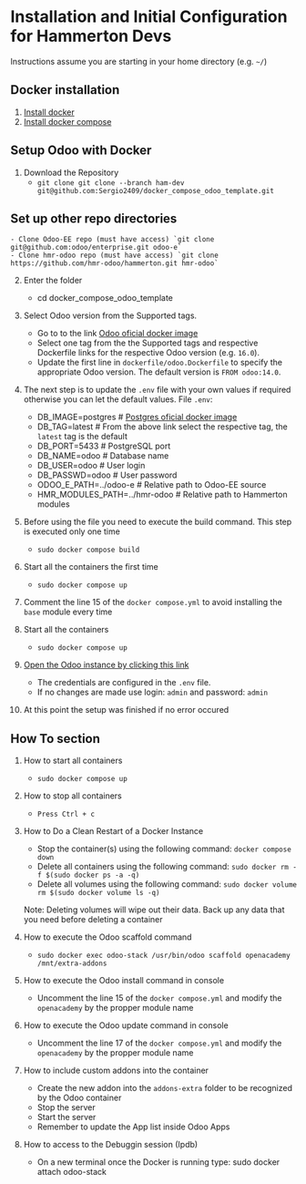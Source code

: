 # Installation and Initial Configuration for Hammerton Devs
Instructions assume you are starting in your home directory (e.g. `~/`)

## Docker installation
1. [Install docker](https://docs.docker.com/get-docker/)
2. [Install docker compose](https://docs.docker.com/compose/install/)

## Setup Odoo with Docker
1. Download the Repository
    - `git clone git clone --branch ham-dev git@github.com:Sergio2409/docker_compose_odoo_template.git`

## Set up other repo directories
    - Clone Odoo-EE repo (must have access) `git clone git@github.com:odoo/enterprise.git odoo-e`
    - Clone hmr-odoo repo (must have access) `git clone https://github.com/hmr-odoo/hammerton.git hmr-odoo`

2. Enter the folder
    - cd docker_compose_odoo_template

3. Select Odoo version from the Supported tags.
    - Go to to the link [Odoo oficial docker image](https://registry.hub.docker.com/_/odoo/)
    - Select one tag from the the Supported tags and respective Dockerfile links for the respective Odoo version (e.g. `16.0`).
    - Update the first line in `dockerfile/odoo.Dockerfile` to specify the appropriate Odoo version. The default version is `FROM odoo:14.0`.

4. The next step is to update the `.env` file with your own values if required otherwise you can let the default values.
	File `.env`:
    - DB_IMAGE=postgres              # [Postgres oficial docker image](https://registry.hub.docker.com/_/postgres)
    - DB_TAG=latest                  # From the above link select the respective tag, the `latest` tag is the default
    - DB_PORT=5433                   # PostgreSQL port
    - DB_NAME=odoo                   # Database name
    - DB_USER=odoo                   # User login
    - DB_PASSWD=odoo                 # User password
    - ODOO_E_PATH=../odoo-e          # Relative path to Odoo-EE source
    - HMR_MODULES_PATH=../hmr-odoo   # Relative path to Hammerton modules
5. Before using the file you need to execute the build command. This step is executed only one time
    - `sudo docker compose build`

6. Start all the containers the first time
    - `sudo docker compose up`

7. Comment the line 15 of the `docker compose.yml` to avoid installing the `base` module every time

8. Start all the containers
    - `sudo docker compose up`

9. [Open the Odoo instance by clicking this link](http://localhost:8069/)
    - The credentials are configured in the `.env` file.
    - If no changes are made use login: `admin` and password: `admin`

10. At this point the setup was finished if no error occured

## How To section
1. How to start all containers
    - `sudo docker compose up`

2. How to stop all containers
    - `Press Ctrl + c`

3. How to Do a Clean Restart of a Docker Instance
    - Stop the container(s) using the following command: `docker compose down`
    - Delete all containers using the following command: `sudo docker rm -f $(sudo docker ps -a -q)`
    - Delete all volumes using the following command: `sudo docker volume rm $(sudo docker volume ls -q)`

    Note: Deleting volumes will wipe out their data. Back up any data that you need before deleting a container

4. How to execute the Odoo scaffold command

    - `sudo docker exec odoo-stack /usr/bin/odoo scaffold openacademy /mnt/extra-addons`

5. How to execute the Odoo install command in console

    - Uncomment the line 15 of the `docker compose.yml` and modify the `openacademy` by the propper module name

6. How to execute the Odoo update command in console

    - Uncomment the line 17 of the `docker compose.yml` and modify the `openacademy` by the propper module name

7. How to include custom addons into the container

    - Create the new addon into the `addons-extra` folder to be recognized by the Odoo container
    - Stop the server
    - Start the server
    - Remember to update the App list inside Odoo Apps

8. How to access to the Debuggin session (Ipdb)
    - On a new terminal once the Docker is running type: sudo docker attach odoo-stack
